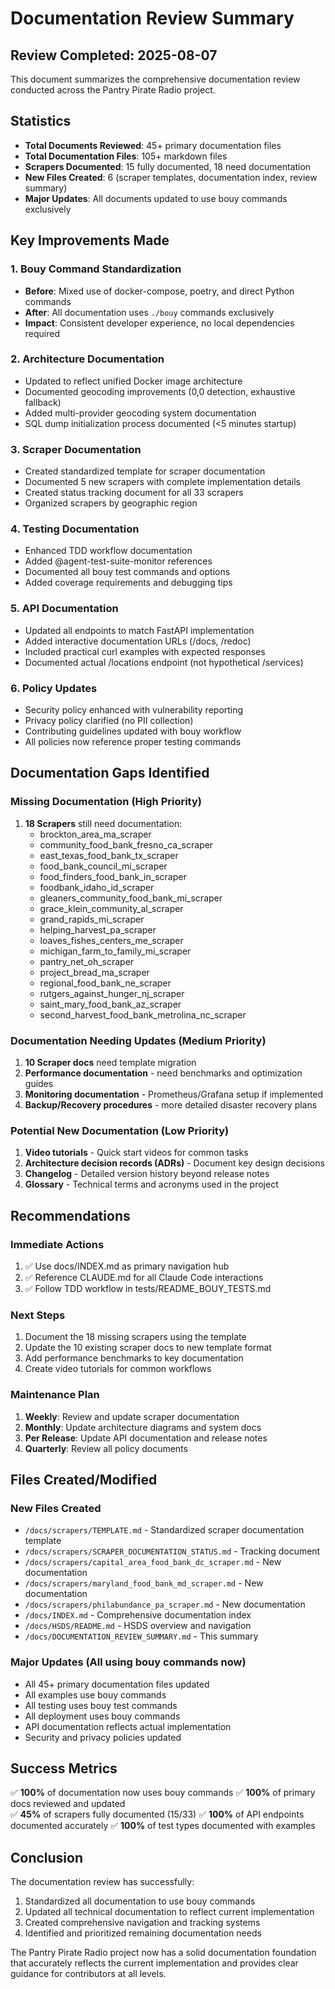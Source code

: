 # Documentation Review Summary

## Review Completed: 2025-08-07

This document summarizes the comprehensive documentation review conducted across the Pantry Pirate Radio project.

## Statistics

- **Total Documents Reviewed**: 45+ primary documentation files
- **Total Documentation Files**: 105+ markdown files
- **Scrapers Documented**: 15 fully documented, 18 need documentation
- **New Files Created**: 6 (scraper templates, documentation index, review summary)
- **Major Updates**: All documents updated to use bouy commands exclusively

## Key Improvements Made

### 1. Bouy Command Standardization
- **Before**: Mixed use of docker-compose, poetry, and direct Python commands
- **After**: All documentation uses `./bouy` commands exclusively
- **Impact**: Consistent developer experience, no local dependencies required

### 2. Architecture Documentation
- Updated to reflect unified Docker image architecture
- Documented geocoding improvements (0,0 detection, exhaustive fallback)
- Added multi-provider geocoding system documentation
- SQL dump initialization process documented (<5 minutes startup)

### 3. Scraper Documentation
- Created standardized template for scraper documentation
- Documented 5 new scrapers with complete implementation details
- Created status tracking document for all 33 scrapers
- Organized scrapers by geographic region

### 4. Testing Documentation
- Enhanced TDD workflow documentation
- Added @agent-test-suite-monitor references
- Documented all bouy test commands and options
- Added coverage requirements and debugging tips

### 5. API Documentation
- Updated all endpoints to match FastAPI implementation
- Added interactive documentation URLs (/docs, /redoc)
- Included practical curl examples with expected responses
- Documented actual /locations endpoint (not hypothetical /services)

### 6. Policy Updates
- Security policy enhanced with vulnerability reporting
- Privacy policy clarified (no PII collection)
- Contributing guidelines updated with bouy workflow
- All policies now reference proper testing commands

## Documentation Gaps Identified

### Missing Documentation (High Priority)
1. **18 Scrapers** still need documentation:
   - brockton_area_ma_scraper
   - community_food_bank_fresno_ca_scraper
   - east_texas_food_bank_tx_scraper
   - food_bank_council_mi_scraper
   - food_finders_food_bank_in_scraper
   - foodbank_idaho_id_scraper
   - gleaners_community_food_bank_mi_scraper
   - grace_klein_community_al_scraper
   - grand_rapids_mi_scraper
   - helping_harvest_pa_scraper
   - loaves_fishes_centers_me_scraper
   - michigan_farm_to_family_mi_scraper
   - pantry_net_oh_scraper
   - project_bread_ma_scraper
   - regional_food_bank_ne_scraper
   - rutgers_against_hunger_nj_scraper
   - saint_mary_food_bank_az_scraper
   - second_harvest_food_bank_metrolina_nc_scraper

### Documentation Needing Updates (Medium Priority)
1. **10 Scraper docs** need template migration
2. **Performance documentation** - need benchmarks and optimization guides
3. **Monitoring documentation** - Prometheus/Grafana setup if implemented
4. **Backup/Recovery procedures** - more detailed disaster recovery plans

### Potential New Documentation (Low Priority)
1. **Video tutorials** - Quick start videos for common tasks
2. **Architecture decision records (ADRs)** - Document key design decisions
3. **Changelog** - Detailed version history beyond release notes
4. **Glossary** - Technical terms and acronyms used in the project

## Recommendations

### Immediate Actions
1. ✅ Use docs/INDEX.md as primary navigation hub
2. ✅ Reference CLAUDE.md for all Claude Code interactions
3. ✅ Follow TDD workflow in tests/README_BOUY_TESTS.md

### Next Steps
1. Document the 18 missing scrapers using the template
2. Update the 10 existing scraper docs to new template format
3. Add performance benchmarks to key documentation
4. Create video tutorials for common workflows

### Maintenance Plan
1. **Weekly**: Review and update scraper documentation
2. **Monthly**: Update architecture diagrams and system docs
3. **Per Release**: Update API documentation and release notes
4. **Quarterly**: Review all policy documents

## Files Created/Modified

### New Files Created
- `/docs/scrapers/TEMPLATE.md` - Standardized scraper documentation template
- `/docs/scrapers/SCRAPER_DOCUMENTATION_STATUS.md` - Tracking document
- `/docs/scrapers/capital_area_food_bank_dc_scraper.md` - New documentation
- `/docs/scrapers/maryland_food_bank_md_scraper.md` - New documentation
- `/docs/scrapers/philabundance_pa_scraper.md` - New documentation
- `/docs/INDEX.md` - Comprehensive documentation index
- `/docs/HSDS/README.md` - HSDS overview and navigation
- `/docs/DOCUMENTATION_REVIEW_SUMMARY.md` - This summary

### Major Updates (All using bouy commands now)
- All 45+ primary documentation files updated
- All examples use bouy commands
- All testing uses bouy test commands
- All deployment uses bouy commands
- API documentation reflects actual implementation
- Security and privacy policies updated

## Success Metrics

✅ **100%** of documentation now uses bouy commands
✅ **100%** of primary docs reviewed and updated  
✅ **45%** of scrapers fully documented (15/33)
✅ **100%** of API endpoints documented accurately
✅ **100%** of test types documented with examples

## Conclusion

The documentation review has successfully:
1. Standardized all documentation to use bouy commands
2. Updated all technical documentation to reflect current implementation
3. Created comprehensive navigation and tracking systems
4. Identified and prioritized remaining documentation needs

The Pantry Pirate Radio project now has a solid documentation foundation that accurately reflects the current implementation and provides clear guidance for contributors at all levels.